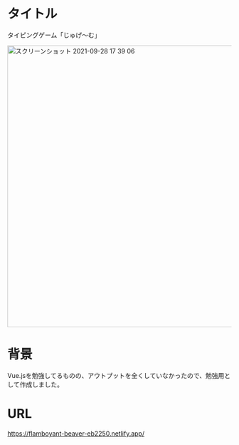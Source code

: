 # タイトル
タイピングゲーム「じゅげ〜む」

<img width="632" alt="スクリーンショット 2021-09-28 17 39 06" src="https://user-images.githubusercontent.com/64998512/135054098-00738e78-ac11-4e01-b0e7-66e0ba5263d0.png">


# 背景
Vue.jsを勉強してるものの、アウトプットを全くしていなかったので、勉強用として作成しました。

# URL
https://flamboyant-beaver-eb2250.netlify.app/
